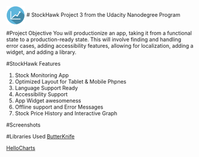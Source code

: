 <img src="https://github.com/divyayadav1606/StockHawk/blob/master/app/src/main/res/mipmap-hdpi/ic_launcher.png"  width="10%" align="center"/> # StockHawk
Project 3 from the Udacity Nanodegree Program

#Project Objective
You will productionize an app, taking it from a functional state to a production-ready state. This will involve finding and handling error cases, adding accessibility features, allowing for localization, adding a widget, and adding a library.

#StockHawk Features
1. Stock Monitoring App
2. Optimized Layout for Tablet & Mobile Phpnes
3. Language Support Ready
4. Accessibility Support
5. App Widget awesomeness
6. Offline support and Error Messages
7. Stock Price History and Interactive Graph

#Screenshots

#Libraries Used
[ButterKnife](http://jakewharton.github.io/butterknife/)

[HelloCharts](https://github.com/lecho/hellocharts-android)
